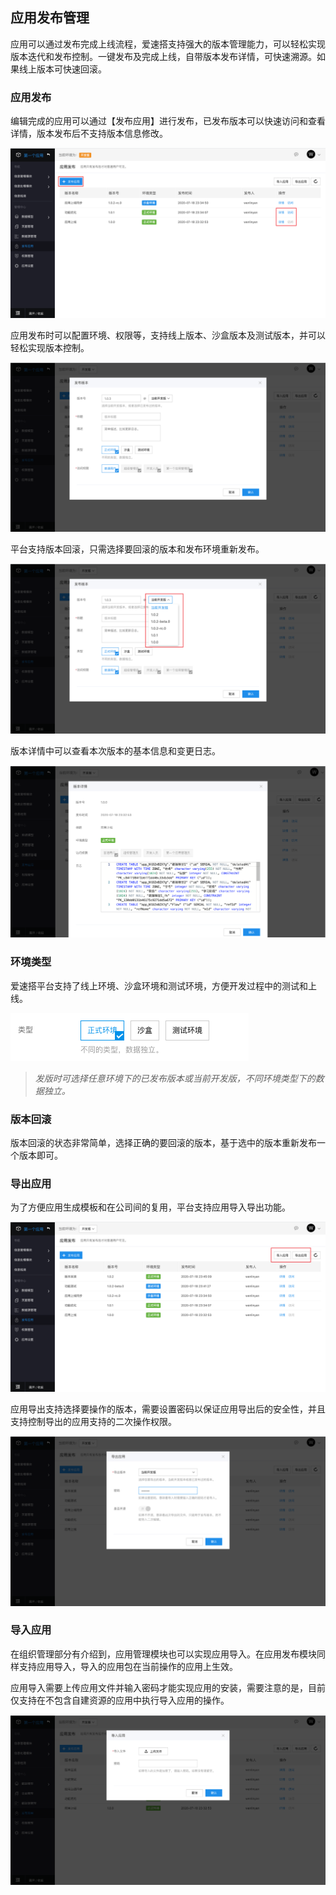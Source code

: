 ## 应用发布管理

应用可以通过发布完成上线流程，爱速搭支持强大的版本管理能力，可以轻松实现版本迭代和发布控制。一键发布及完成上线，自带版本发布详情，可快速溯源。如果线上版本可快速回滚。

### 应用发布

编辑完成的应用可以通过【发布应用】进行发布，已发布版本可以快速访问和查看详情，版本发布后不支持版本信息修改。

![image](../../static/img/操作指南/应用设计/发布管理/5b29c77a830c884fc8f544a519432b84.png)

应用发布时可以配置环境、权限等，支持线上版本、沙盒版本及测试版本，并可以轻松实现版本控制。

![image](../../static/img/操作指南/应用设计/发布管理/ea91eba47e2c7630e76623738a688ca4.png)

平台支持版本回滚，只需选择要回滚的版本和发布环境重新发布。

![image](../../static/img/操作指南/应用设计/发布管理/74d563fe95f0935ae13f143d904b0c60.png)

版本详情中可以查看本次版本的基本信息和变更日志。

![image](../../static/img/操作指南/应用设计/发布管理/64094bad7b40d184e27a1e7a249433a2.png)

### 环境类型

爱速搭平台支持了线上环境、沙盒环境和测试环境，方便开发过程中的测试和上线。

![image.png](../../static/img/操作指南/应用设计/发布管理/image_7af2dae.png)

> _发版时可选择任意环境下的已发布版本或当前开发版，不同环境类型下的数据独立。_

### 版本回滚

版本回滚的状态非常简单，选择正确的要回滚的版本，基于选中的版本重新发布一个版本即可。

### 导出应用

为了方便应用生成模板和在公司间的复用，平台支持应用导入导出功能。

![image](../../static/img/操作指南/应用设计/发布管理/489a650c6d27482fb9a5c76f3eca9483.png)

应用导出支持选择要操作的版本，需要设置密码以保证应用导出后的安全性，并且支持控制导出的应用支持的二次操作权限。

![image](../../static/img/操作指南/应用设计/发布管理/ad8ce4bc4edd50c9f78e11d9399b16f6.png)

### 导入应用

在组织管理部分有介绍到，应用管理模块也可以实现应用导入。在应用发布模块同样支持应用导入，导入的应用包在当前操作的应用上生效。

应用导入需要上传应用文件并输入密码才能实现应用的安装，需要注意的是，目前仅支持在不包含自建资源的应用中执行导入应用的操作。

![image](../../static/img/操作指南/应用设计/发布管理/a0a0753b3fb1be51ad7f2276ad628332.png)
